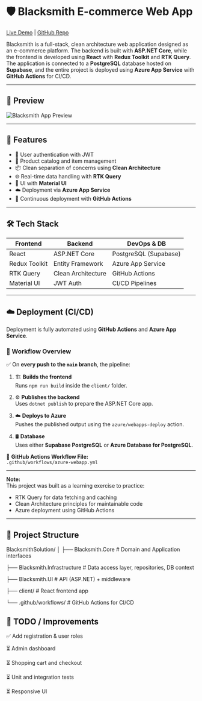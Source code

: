 # 🛡️ Blacksmith E-commerce Web App

[Live Demo](https://blacksmithsolution-e5dfd7auercug3cz.westeurope-01.azurewebsites.net/) | [GitHub Repo](https://github.com/ktopchiev/BlacksmithSolution)

Blacksmith is a full-stack, clean architecture web application designed as an e-commerce platform.
The backend is built with **ASP.NET Core**, while the frontend is developed using **React** with **Redux Toolkit** and **RTK Query**.
The application is connected to a **PostgreSQL** database hosted on **Supabase**, and the entire project is deployed using **Azure App Service** with **GitHub Actions** for CI/CD.

---

## 📸 Preview

![Blacksmith App Preview](../images/blacksmith.png)

---

## 🚀 Features

- 🔐 User authentication with JWT
- 🛒 Product catalog and item management
- 📦 Clean separation of concerns using **Clean Architecture**
- 🌐 Real-time data handling with **RTK Query**
- 🎨 UI with **Material UI**
- ☁️ Deployment via **Azure App Service**
- 🔄 Continuous deployment with **GitHub Actions**

---

## 🛠️ Tech Stack

| Frontend        | Backend         | DevOps & DB       |
|-----------------|-----------------|-------------------|
| React           | ASP.NET Core    | PostgreSQL (Supabase) |
| Redux Toolkit   | Entity Framework| Azure App Service |
| RTK Query       | Clean Architecture | GitHub Actions |
| Material UI     | JWT Auth        | CI/CD Pipelines   |

---
## ☁️ Deployment (CI/CD)

Deployment is fully automated using **GitHub Actions** and **Azure App Service**.

### 🚀 Workflow Overview

✅ On **every push to the `main` branch**, the pipeline:

1. 🏗️ **Builds the frontend**  
   Runs `npm run build` inside the `client/` folder.

2. ⚙️ **Publishes the backend**  
   Uses `dotnet publish` to prepare the ASP.NET Core app.

3. ☁️ **Deploys to Azure**  
   Pushes the published output using the `azure/webapps-deploy` action.

4. 🛢️ **Database**  
   Uses either **Supabase PostgreSQL** or **Azure Database for PostgreSQL**.

📄 **GitHub Actions Workflow File:**  
`.github/workflows/azure-webapp.yml`

---

**Note:**  
This project was built as a learning exercise to practice:
- RTK Query for data fetching and caching
- Clean Architecture principles for maintainable code
- Azure deployment using GitHub Actions

---

## 📁 Project Structure
BlacksmithSolution/
│
├── Blacksmith.Core # Domain and Application interfaces

├── Blacksmith.Infrastructure # Data access layer, repositories, DB context

├── Blacksmith.UI # API (ASP.NET) + middleware

├── client/ # React frontend app

└── .github/workflows/ # GitHub Actions for CI/CD

## 📌 TODO / Improvements

✅ Add registration & user roles

⏳ Admin dashboard

⏳ Shopping cart and checkout

⏳ Unit and integration tests

⏳ Responsive UI
